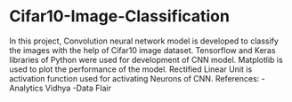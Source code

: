 # Cifar10-Image-Classification
In this project, Convolution neural network model is developed to classify the images with the help of Cifar10 image dataset. 
Tensorflow and Keras libraries of Python were used for development of CNN model.
Matplotlib is used to plot the performance of the model.
Rectified Linear Unit is activation function used for activating Neurons of CNN.
References:
  -Analytics Vidhya
  -Data Flair
